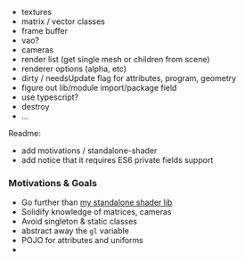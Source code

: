 - textures
- matrix / vector classes
- frame buffer
- vao?
- cameras
- render list (get single mesh or children from scene)
- renderer options (alpha, etc)
- dirty / needsUpdate flag for attributes, program, geometry
- figure out lib/module import/package field
- use typescript?
- destroy
- ...

Readme:
- add motivations / standalone-shader
- add notice that it requires ES6 private fields support

### Motivations & Goals
- Go further than [my standalone shader lib](https://github.com/ayamflow/standalone-shader/)
- Solidify knowledge of matrices, cameras
- Avoid singleton & static classes
- abstract away the `gl` variable
- POJO for attributes and uniforms
- 
